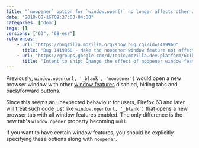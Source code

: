 ```yaml
---
title: "`noopener` option for `window.open()` no longer affects other window features"
date: "2018-08-16T09:27:00-04:00"
categories: ["dom"]
tags: []
versions: ["63", "68-esr"]
references:
    - url: "https://bugzilla.mozilla.org/show_bug.cgi?id=1419960"
      title: "Bug 1419960 - Make the noopener window feature not affect whether other window features are enabled"
    - url: "https://groups.google.com/d/topic/mozilla.dev.platform/6cTk_b1l6LE/discussion"
      title: "Intent to ship: Change the effect of noopener window feature on other window features in window.open"
---
```

Previously, `window.open(url, '_blank', 'noopener')` would open a new browser window with other [window features](https://developer.mozilla.org/docs/Web/API/Window/open#Window_features) disabled, hiding tabs and back/forward buttons.

Since this seems an unexpected behaviour for users, Firefox 63 and later will treat such code just like `window.open(url, '_blank')` that opens a new browser tab with all window features enabled. The only difference is the new tab's `window.opener` property becoming `null`.

If you want to have certain window features, you should be explicitly specifying these options along with `noopener`.
